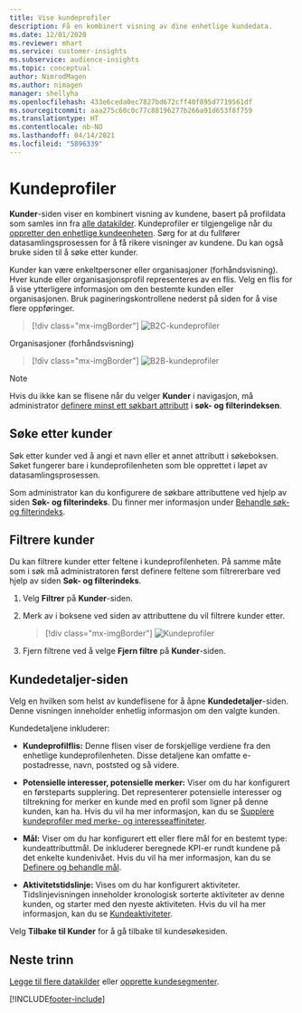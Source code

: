 ```yaml
---
title: Vise kundeprofiler
description: Få en kombinert visning av dine enhetlige kundedata.
ms.date: 12/01/2020
ms.reviewer: mhart
ms.service: customer-insights
ms.subservice: audience-insights
ms.topic: conceptual
author: NimrodMagen
ms.author: nimagen
manager: shellyha
ms.openlocfilehash: 433e6ceda0ec7827bd672cff40f895d7719561df
ms.sourcegitcommit: aaa275c60c0c77c88196277b266a91d653f8f759
ms.translationtype: HT
ms.contentlocale: nb-NO
ms.lasthandoff: 04/14/2021
ms.locfileid: "5896339"
---
```

# <a name="customer-profiles"></a>Kundeprofiler

**Kunder**-siden viser en kombinert visning av kundene, basert på profildata som samles inn fra [alle datakilder](data-sources.md). Kundeprofiler er tilgjengelige når du [oppretter den enhetlige kundeenheten](data-unification.md). Sørg for at du fullfører datasamlingsprosessen for å få rikere visninger av kundene. Du kan også bruke siden til å søke etter kunder.

Kunder kan være enkeltpersoner eller organisasjoner (forhåndsvisning). Hver kunde eller organisasjonsprofil representeres av en flis. Velg en flis for å vise ytterligere informasjon om den bestemte kunden eller organisasjonen. Bruk pagineringskontrollene nederst på siden for å vise flere oppføringer.

> [!div class="mx-imgBorder"] 
> ![B2C-kundeprofiler](media/profiles-customers.png "B2C-kundeprofiler")

Organisasjoner (forhåndsvisning)
> [!div class="mx-imgBorder"] 
> ![B2B-kundeprofiler](media/profile-customers-b2b.png "B2B-kundeprofiler")

> [!NOTE]
> Hvis du ikke kan se flisene når du velger **Kunder** i navigasjon, må administrator [definere minst ett søkbart attributt](search-filter-index.md) i **søk- og filterindeksen**.

## <a name="search-for-customers"></a>Søke etter kunder

Søk etter kunder ved å angi et navn eller et annet attributt i søkeboksen. Søket fungerer bare i kundeprofilenheten som ble opprettet i løpet av datasamlingsprosessen.

Som administrator kan du konfigurere de søkbare attributtene ved hjelp av siden **Søk- og filterindeks**. Du finner mer informasjon under [Behandle søk- og filterindeks](search-filter-index.md).

## <a name="filter-customers"></a>Filtrere kunder

Du kan filtrere kunder etter feltene i kundeprofilenheten. På samme måte som i søk må administratoren først definere feltene som filtrererbare ved hjelp av siden **Søk- og filterindeks**.

1. Velg **Filtrer** på **Kunder**-siden.

2. Merk av i boksene ved siden av attributtene du vil filtrere kunder etter.

   > [!div class="mx-imgBorder"] 
   > ![Kundeprofiler](media/profiles-customers3.png "Kundeprofiler")

3. Fjern filtrene ved å velge **Fjern filtre** på **Kunder**-siden.

##  <a name="customer-details-page"></a>Kundedetaljer-siden

Velg en hvilken som helst av kundeflisene for å åpne **Kundedetaljer**-siden. Denne visningen inneholder enhetlig informasjon om den valgte kunden.

Kundedetaljene inkluderer:

-   **Kundeprofilflis:** Denne flisen viser de forskjellige verdiene fra den enhetlige kundeprofilenheten. Disse detaljene kan omfatte e-postadresse, navn, poststed og så videre. 

-   **Potensielle interesser, potensielle merker:** Viser om du har konfigurert en førsteparts supplering. Det representerer potensielle interesser og tiltrekning for merker en kunde med en profil som ligner på denne kunden, kan ha. Hvis du vil ha mer informasjon, kan du se [Supplere kundeprofiler med merke- og interesseaffiniteter](enrichment-microsoft.md).

-   **Mål:** Viser om du har konfigurert ett eller flere mål for en bestemt type: kundeattributtmål. De inkluderer beregnede KPI-er rundt kundene på det enkelte kundenivået. Hvis du vil ha mer informasjon, kan du se [Definere og behandle mål](measures.md).

-   **Aktivitetstidslinje:** Vises om du har konfigurert aktiviteter. Tidslinjevisningen inneholder kronologisk sorterte aktiviteter av denne kunden, og starter med den nyeste aktiviteten. Hvis du vil ha mer informasjon, kan du se [Kundeaktiviteter](activities.md).

Velg **Tilbake til Kunder** for å gå tilbake til kundesøkesiden.

## <a name="next-steps"></a>Neste trinn

[Legge til flere datakilder](data-sources.md) eller [opprette kundesegmenter](segments.md).


[!INCLUDE[footer-include](../includes/footer-banner.md)]